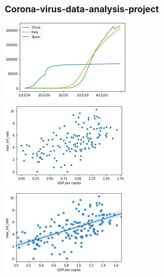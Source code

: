 # Corona-virus-data-analysis-project

![Infection rate in different countries](https://github.com/SrilakshmiSripathi/Corona-virus-data-analysis-project/blob/master/Capture.PNG)

![GDP vs Infection rate for all countries plot](https://github.com/SrilakshmiSripathi/Corona-virus-data-analysis-project/blob/master/gdpvsinfectionrate.PNG)

![Correlation](https://github.com/SrilakshmiSripathi/Corona-virus-data-analysis-project/blob/master/trendline.PNG)
 
